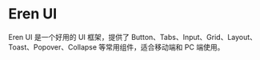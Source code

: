 # Eren UI 
Eren UI 是一个好用的 UI 框架，提供了 Button、Tabs、Input、Grid、Layout、Toast、Popover、Collapse 等常用组件，适合移动端和 PC 端使用。